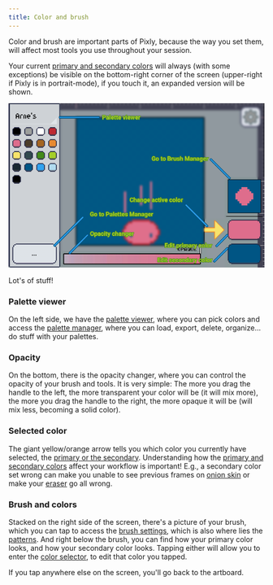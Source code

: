 ```yaml
---
title: Color and brush
---
```

Color and brush are important parts of Pixly, because the way you set them, will affect most tools you use throughout your session.

Your current [primary and secondary colors][pasc] will always (with some exceptions) be visible on the bottom-right corner of the screen (upper-right if Pixly is in portrait-mode), if you touch it, an expanded version will be shown.

![Describe](./describe.png)

Lot's of stuff!

### Palette viewer

On the left side, we have the [palette viewer][palettes], where you can pick colors and access the [palette manager][palettes], where you can load, export, delete, organize... do stuff with your palettes.

### Opacity

On the bottom, there is the opacity changer, where you can control the opacity of your brush and tools. It is very simple: The more you drag the handle to the left, the more transparent your color will be (it will mix more), the more you drag the handle to the right, the more opaque it will be (will mix less, becoming a solid color).

### Selected color

The giant yellow/orange arrow tells you which color you currently have selected, the [primary or the secondary][pasc]. Understanding how the [primary and secondary colors][pasc] affect your workflow is important! E.g., a secondary color set wrong can make you unable to see previous frames on [onion skin] or make your [eraser] go all wrong.

### Brush and colors

Stacked on the right side of the screen, there's a picture of your brush, which you can tap to access the [brush settings][brush], which is also where lies the [patterns]. And right below the brush, you can find how your primary color looks, and how your secondary color looks. Tapping either will allow you to enter the [color selector], to edit that color you tapped.

If you tap anywhere else on the screen, you'll go back to the artboard.

[palettes]: ./palettes/index.md
[pasc]: ./primary-secondary.md
[onion skin]: ../animation/onion.md
[brush]: ./brush/index.md
[patterns]: ./brush/patterns.md
[color selector]: ./selector/index.md
[eraser]: ../toolbar/tools/eraser.md